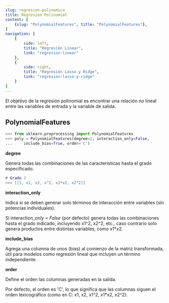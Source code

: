 ```yaml
---
slug: regresion-polinomica
title: Regresión Polinomial
content: [
	{slug: "PolynomialFeatures", title: "PolynomialFeatures"},
]
navigation: [
	{
		side: left,
		title: "Regresión Linear",
		link: "regresion-linear"
	},
	{
		side: right,
		title: "Regresión Lasso y Ridge",
		link: "regresion-lasso-y-ridge"
	}
]
---
```


El objetivo de la regresión polinomial es encontrar una relación no lineal entre las variables de entrada y la variable de salida.

## PolynomialFeatures

```python
>>> from sklearn.preprocessing import PolynomialFeatures
>>> poly = PolynomialFeatures(degree=2, interaction_only=False,
... 	include_bias=True, order='C')
```

**degree**

Genera todas las combinaciones de las características hasta el grado especificado.

```lua
# Grado 2
>>> [[1, x1, x2, x^2, x1*x2, x2^2]]
```

**interaction_only**

Indica si se deben generar solo términos de interacción entre variables (sin potencias individuales).

Si interaction_only = _False_ (por defecto) genera todas las combinaciones hasta el grado indicado, incluyendo x1^2, x2^2, etc., caso contrario solo genera productos entre distintas variables, como x1*x2.

**include_bias**

Agrega una columna de unos (bias) al comienzo de la matriz transformada, útil para modelos como regresión lineal que incluyen un término independiente.

**order**

Define el orden las columnas generadas en la salida.

Por defecto, el orden es 'C', lo que significa que las columnas siguen el orden lexicográfico (como en C: x1, x2, x1^2, x1*x2, x2^2).

